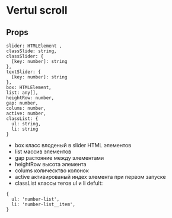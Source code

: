 # Vertul scroll

## Props
```
slider: HTMLElement ,
classSlide: string,
classSlider: {
  [key: number]: string
},
textSlider: {
  [key: number]: string
},
box: HTMLElement,
list: any[],
heightRow: number,
gap: number,
colums: number,
active: number,
classList: {
  ul: string,
  li: string
}
```

- box класс влоденый в slider HTML элементов
- list массив элементов
- gap растояние между элементами
- heightRow высота элемента
- colums колическтво колонок
- active активированый индех элемента при первом запуске
- classList классы тегов ul и li defult:
```
{
  ul: 'number-list',
  li: 'number-list__item',
}
```

